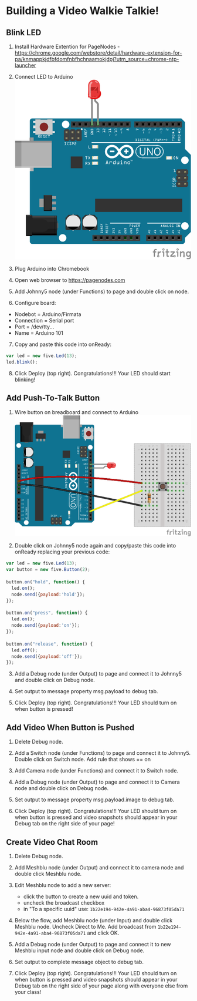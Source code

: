 # Building a Video Walkie Talkie!

## Blink LED

1. Install Hardware Extention for PageNodes - https://chrome.google.com/webstore/detail/hardware-extension-for-pa/knmappkjdfbfdomfnbfhchnaamokjdpj?utm_source=chrome-ntp-launcher

2. Connect LED to Arduino ![](led-13.png)

3. Plug Arduino into Chromebook

4. Open web browser to https://pagenodes.com

5. Add Johnny5 node (under Functions) to page and double click on node.

6. Configure board:
  - Nodebot = Arduino/Firmata
  - Connection = Serial port
  - Port = /dev/tty...
  - Name = Arduino 101

7. Copy and paste this code into onReady:
```javascript
var led = new five.Led(13);
led.blink();
```

8. Click Deploy (top right). Congratulations!!!  Your LED should start blinking!

## Add Push-To-Talk Button

1. Wire button on breadboard and connect to Arduino
![](button_bb.png)

2. Double click on Johnny5 node again and copy/paste this code into onReady replacing your previous code:
```javascript
var led = new five.Led(13);
var button = new five.Button(2);

button.on("hold", function() {
  led.on();
  node.send({payload:'hold'});
});

button.on("press", function() {
  led.on();
  node.send({payload:'on'});
});

button.on("release", function() {
  led.off();
  node.send({payload:'off'});
});
```

3. Add a Debug node (under Output) to page and connect it to Johnny5 and double click on Debug node.

4. Set output to message property msg.payload to debug tab.

5. Click Deploy (top right). Congratulations!!!  Your LED should turn on when button is pressed!

## Add Video When Button is Pushed

1. Delete Debug node.

2. Add a Switch node (under Functions) to page and connect it to Johnny5. Double click on Switch node.  Add rule that shows == on

3. Add Camera node (under Functions) and connect it to Switch node.

4. Add a Debug node (under Output) to page and connect it to Camera node and double click on Debug node.

5. Set output to message property msg.payload.image to debug tab.

6. Click Deploy (top right). Congratulations!!!  Your LED should turn on when button is pressed and video snapshots should appear in your Debug tab on the right side of your page!

## Create Video Chat Room

1. Delete Debug node.

2. Add Meshblu node (under Output) and connect it to camera node and double click Meshblu node.

3. Edit Meshblu node to add a new server:
   - click the button to create a new uuid and token.
   - uncheck the broadcast checkbox
   - in "To a specific uuid" use: `1b22e194-942e-4a91-aba4-96873f05da71`

4. Below the flow, add Meshblu node (under Input) and double click Meshblu node. Uncheck Direct to Me. Add broadcast from `1b22e194-942e-4a91-aba4-96873f05da71` and click OK.

5. Add a Debug node (under Output) to page and connect it to new Meshblu input node and double click on Debug node.

6. Set output to complete message object to debug tab.

7. Click Deploy (top right). Congratulations!!!  Your LED should turn on when button is pressed and video snapshots should appear in your Debug tab on the right side of your page along with everyone else from your class!
